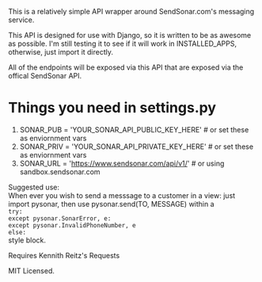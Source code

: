 This is a relatively simple API wrapper around SendSonar.com's messaging service.  

This API is designed for use with Django, so it is written to be as awesome as possible. I'm still testing it to see if it will work in INSTALLED_APPS, otherwise, just import it directly.  

All of the endpoints will be exposed via this API that are exposed via the offical SendSonar API.

# Things you need in settings.py  

1) SONAR_PUB = 'YOUR_SONAR_API_PUBLIC_KEY_HERE'  # or set these as enviornment vars  
2) SONAR_PRIV = 'YOUR_SONAR_API_PRIVATE_KEY_HERE' # or set these as enviornment vars  
3) SONAR_URL = 'https://www.sendsonar.com/api/v1/' # or using sandbox.sendsonar.com  

Suggested use:  
When ever you wish to send a messsage to a customer in a view: just import pysonar, then use pysonar.send(TO, MESSAGE) within a  
`try:`  
`except pysonar.SonarError, e:`  
`except pysonar.InvalidPhoneNumber, e`  
`else:`  
style block.  

Requires Kennith Reitz's Requests 

MIT Licensed.
